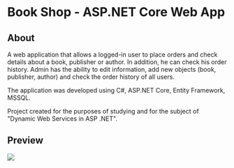 # Book Shop - ASP.NET Core Web App
## About
<p> A web application that allows a logged-in user to place orders and check details about a book, publisher or author. In addition, he can check his order history. Admin has the ability to edit information, add new objects (book, publisher, author) and check the order history of all users. </p>
<p>The application was developed using C#, ASP.NET Core, Entity Framework, MSSQL. </p>
<p>Project created for the purposes of studying and for the subject of "Dynamic Web Services in ASP .NET". </p>

## Preview
<img src="https://i.imgur.com/vIVY1YQ.png">
